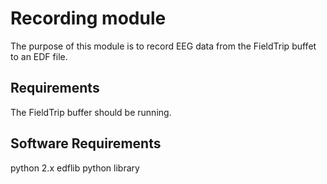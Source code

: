Recording module
================

The purpose of this module is to record EEG data from the FieldTrip buffet to an EDF file.

## Requirements

The FieldTrip buffer should be running.

## Software Requirements

python 2.x
edflib python library
